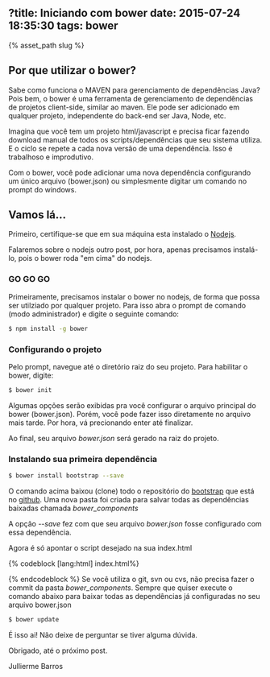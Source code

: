 ?title: Iniciando com bower
date: 2015-07-24 18:35:30
tags: bower
---
{% asset_path slug %}
## Por que utilizar o bower?

Sabe como funciona o MAVEN para gerenciamento de dependências Java? Pois bem, o bower é uma ferramenta de gerenciamento de dependências de projetos client-side, similar ao maven. Ele pode ser adicionado em qualquer projeto, independente do back-end ser Java, Node, etc.

Imagina que você tem um projeto html/javascript e precisa ficar fazendo download manual de todos os scripts/dependências que seu sistema utiliza. E o ciclo se repete a cada nova versão de uma dependência. Isso é trabalhoso e improdutivo.

Com o bower, você pode adicionar uma nova dependência configurando um único arquivo (bower.json) ou simplesmente digitar um comando no prompt do windows.

## Vamos lá...

Primeiro, certifique-se que em sua máquina esta instalado o [Nodejs](https://nodejs.org/download/).

Falaremos sobre o nodejs outro post, por hora, apenas precisamos instalá-lo, pois o bower roda "em cima" do nodejs.

### GO GO GO

Primeiramente, precisamos instalar o bower no nodejs, de forma que possa ser utilziado por qualquer projeto. Para isso abra o prompt de comando (modo administrador) e digite o seguinte comando:

``` bash
$ npm install -g bower
```

### Configurando o projeto

Pelo prompt, navegue até o diretório raiz do seu projeto. Para habilitar o bower, digite:

``` bash
$ bower init
```

Algumas opções serão exibidas pra você configurar o arquivo principal do bower (bower.json). Porém, você pode fazer isso diretamente no arquivo mais tarde. Por hora, vá precionando enter até finalizar.

Ao final, seu arquivo <i>bower.json</i> será gerado na raiz do projeto.

### Instalando sua primeira dependência

``` bash
$ bower install bootstrap --save
```

O comando acima baixou (clone) todo o repositório do [bootstrap](getbootstrap.com) que está no [github](https://github.com/twbs/bootstrap). Uma nova pasta foi criada para salvar todas as dependências baixadas chamada <i>bower_components</i>

A opção <i>--save</i> fez com que seu arquivo <i>bower.json</i> fosse configurado com essa dependência. 

Agora é só apontar o script desejado na sua index.html

{% codeblock [lang:html] index.html%}
<link rel="stylesheet" href="bower_components/bootstrap/dist/css/bootstrap.min.css"/>
<link rel="stylesheet" href="bower_components/bootstrap/dist/css/bootstrap-theme.min.css"/>
{% endcodeblock %}
Se você utiliza o git, svn ou cvs, não precisa fazer o commit da pasta <i>bower_components</i>. Sempre que quiser execute o comando abaixo para baixar todas as dependências já configuradas no seu arquivo bower.json

``` bash
$ bower update
```

É isso ai! Não deixe de perguntar se tiver alguma dúvida. 

Obrigado, até o próximo post.

Jullierme Barros